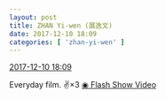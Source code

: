 ```yaml
---
layout: post
title: ZHAN Yi-wen (展逸文)
date: 2017-12-10 18:09
categories: [ 'zhan-yi-wen' ]
---
```


<div class="weibo-info">
  <a href="https://weibo.com/6108090526/Fz1rTi1Z7">2017-12-10 18:09</a>
</div>

Everyday film. :v:×3 [◉ Flash Show Video](https://www.miaopai.com/show/58gBCsduB0rW69OODqByySN9Aegu-5tJPSWU~A__.htm)
